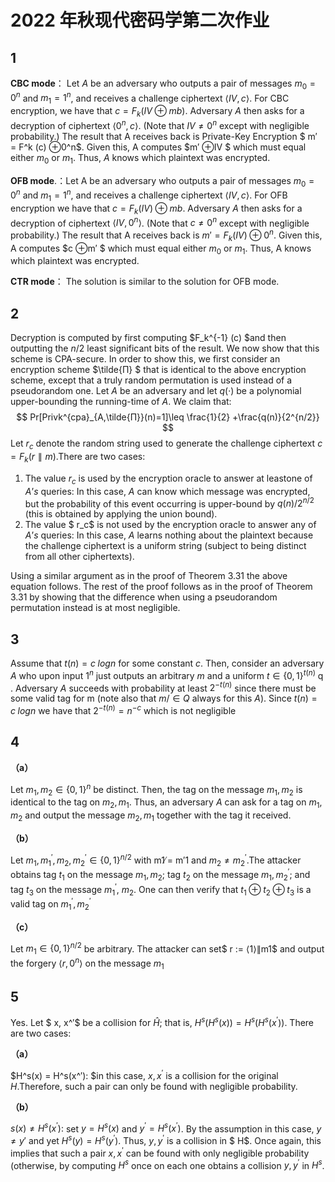 # 2022 年秋现代密码学第二次作业

## 1


**CBC mode**： Let $A$ be an adversary who outputs a pair of messages $m_0 = 0^n$ and $m_1 = 1^n$, and receives a challenge ciphertext $⟨IV, c⟩$. For CBC encryption, we have that  $c = F_k(IV ⊕mb)$. Adversary $A$ then asks for a decryption of ciphertext $⟨0^n, c⟩$. (Note that $IV \neq 0^n$ except with negligible probability.) The result that A receives back is Private-Key Encryption $ m′ = F^k (c) ⊕0^n$. Given this, A computes $m′ ⊕IV $ which must equal either $m_0$ or $m_1$. Thus, $A$ knows which plaintext was encrypted.

**OFB mode**.：Let A be an adversary who outputs a pair of messages $m_0 = 0^n$ and $m_1 = 1^n$, and receives a challenge ciphertext $⟨IV, c⟩$.
For OFB encryption we have that $c = F_k(IV ) ⊕ mb$. Adversary $A$ then asks for a decryption of ciphertext $⟨IV, 0^n⟩$. (Note that $c \neq 0^n$
except with negligible probability.) The result that A receives back is $m′ = F_k(IV ) ⊕0^n$. Given this, A computes $c ⊕m′ $ which must equal
either $m_0$ or $m_1$. Thus, A knows which plaintext was encrypted.

**CTR mode**： The solution is similar to the solution for OFB mode.

## 2


Decryption is computed by first computing $F_k^{-1} (c) $and then outputting the $n/2$ least significant bits of the result. We now show that this scheme is CPA-secure. In order to show this, we first consider an encryption scheme  $\tilde{Π} $ that is identical to the above encryption scheme, except that a truly random permutation is used instead of a pseudorandom one. Let $A$ be an adversary and let $q(·)$ be a polynomial upper-bounding the running-time of $A$. We claim that:
$$
Pr[Privk^{cpa}_{A,\tilde{Π}}(n)=1]\leq \frac{1}{2} +\frac{q(n)}{2^{n/2}}
$$
Let $r_c$ denote the random string used to generate the challenge ciphertext $c = F_k(r∥m)$.There are two cases:

1. The value $r_c$ is used by the encryption oracle to answer at leastone of $A’ s$ queries: In this case, $A$ can know which message was encrypted, but the probability of this event occurring is upper-bound by $q(n)/2^{n/2}$ (this is obtained by applying the union bound).
2.  The value  $ r_c$ is not used by the encryption oracle to answer any of $A’s$ queries: In this case, $A$ learns nothing about the plaintext because the challenge ciphertext is a uniform string (subject to being distinct from all other ciphertexts).

Using a similar argument as in the proof of Theorem 3.31 the above equation follows. The rest of the proof follows as in the proof of Theorem 3.31 by showing that the difference when using a pseudorandom permutation instead is at most negligible.

## 3


Assume that $t(n) = c\;log n$ for some constant $c$. Then, consider an adversary $A$ who upon input $1^n$ just outputs an arbitrary $m$ and a uniform $t ∈\{0, 1\}^{t(n)}$ q	. Adversary $A$ succeeds with probability at least $2^{−t(n)}$ since there must be some valid tag for m (note also that $m /∈Q$ always for this $A$). Since $t(n) = c \;log n$ we have that $2^{−t(n)} = n^{−c}$ which is not negligible

## 4


**（a）**

Let $m_1, m_2 ∈ \{0, 1\}^n$ be distinct. Then, the tag on the message $m_1, m_2$ is identical to the tag on $m_2, m_1$. Thus, an adversary $A$ can ask for a tag on $m_1, m_2$ and output the message $m_2, m_1$ together with the tag it received.

**（b）**

 Let $m_1, m^′_1, m_2, m^′_2 ∈ \{0, 1\}^{n/2}$ with m1 ̸= m′1 and $m_2 \neq m^′_2$.The attacker obtains tag $t_1$ on the message $m_1, m_2$; tag $t_2$ on the message $m_1, m^′_2$; and tag $t_3$ on the message $m^′_1$, $m_2$. One can then verify that $t_1 ⊕t_2 ⊕t_3$ is a valid tag on $m^′_1, m^′_2$

**（c）**

Let $m_1 ∈\{0, 1\}^{n/2}$ be arbitrary. The attacker can set$ r := ⟨1⟩∥m1$ and output the forgery $⟨r, 0^n⟩$ on the message $m_1$

## 5

Yes. Let $ x, x^′$ be a collision for $\hat{H}$; that is, $H^s(H^s(x)) =H^s(H^s(x^′))$. There are two cases:

**（a）**

$H^s(x) = H^s(x^′): $in this case, $x, x^′$ is a collision for the original $H$.Therefore, such a pair can only be found with negligible probability.

**（b）**

$s(x) \neq H^s(x^′):$ set $y = H^s(x)$ and $y^′ = H^s(x^′)$. By the assumption in this case, $y \neq y′$ and yet $H^s(y) = H^s(y^′)$. Thus, $y, y^′$ is a collision in $ H$. Once again, this implies that such a pair $x, x^′$ can be found with only negligible probability (otherwise, by computing $H^s$ once on each one obtains a collision $y, y^′$ in $H^s$.